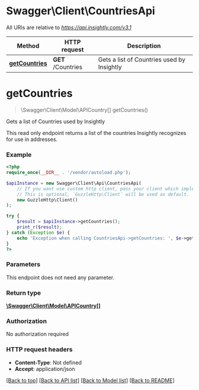 # Swagger\Client\CountriesApi

All URIs are relative to *https://api.insightly.com/v3.1*

Method | HTTP request | Description
------------- | ------------- | -------------
[**getCountries**](CountriesApi.md#getCountries) | **GET** /Countries | Gets a list of Countries used by Insightly


# **getCountries**
> \Swagger\Client\Model\APICountry[] getCountries()

Gets a list of Countries used by Insightly

This read only endpoint returns a list of the countries Insightly recognizes for use in addresses.

### Example
```php
<?php
require_once(__DIR__ . '/vendor/autoload.php');

$apiInstance = new Swagger\Client\Api\CountriesApi(
    // If you want use custom http client, pass your client which implements `GuzzleHttp\ClientInterface`.
    // This is optional, `GuzzleHttp\Client` will be used as default.
    new GuzzleHttp\Client()
);

try {
    $result = $apiInstance->getCountries();
    print_r($result);
} catch (Exception $e) {
    echo 'Exception when calling CountriesApi->getCountries: ', $e->getMessage(), PHP_EOL;
}
?>
```

### Parameters
This endpoint does not need any parameter.

### Return type

[**\Swagger\Client\Model\APICountry[]**](../Model/APICountry.md)

### Authorization

No authorization required

### HTTP request headers

 - **Content-Type**: Not defined
 - **Accept**: application/json

[[Back to top]](#) [[Back to API list]](../../README.md#documentation-for-api-endpoints) [[Back to Model list]](../../README.md#documentation-for-models) [[Back to README]](../../README.md)
